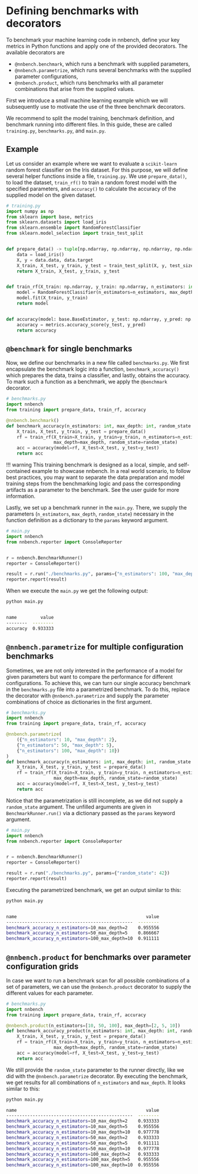 # Defining benchmarks with decorators

To benchmark your machine learning code in nnbench, define your key metrics in Python functions and apply one of the provided decorators.
The available decorators are 
- `@nnbench.benchmark`, which runs a benchmark with supplied parameters,
- `@nnbench.parametrize`, which runs several benchmarks with the supplied parameter configurations,
- `@nnbench.product`, which runs benchmarks with all parameter combinations that arise from the supplied values. 

First we introduce a small machine learning example which we will subsequently use to motivate the use of the three benchmark decorators.

We recommend to split the model training, benchmark definition, and benchmark running into different files. In this guide, these are called `training.py`, `benchmarks.py`, and `main.py`.

## Example
Let us consider an example where we want to evaluate a `scikit-learn` random forest classifier on the Iris dataset.
For this purpose, we will define several helper functions inside a file, `training.py`. We use `prepare_data()`, to load the dataset,  `train_rf()` to train a random forest model with the specified parameters, and `accuracy()` to calculate the accuracy of the supplied model on the given dataset.

```python
# training.py
import numpy as np
from sklearn import base, metrics
from sklearn.datasets import load_iris
from sklearn.ensemble import RandomForestClassifier
from sklearn.model_selection import train_test_split


def prepare_data() -> tuple[np.ndarray, np.ndarray, np.ndarray, np.ndarray]:
    data = load_iris()
    X, y = data.data, data.target
    X_train, X_test, y_train, y_test = train_test_split(X, y, test_size=0.3)
    return X_train, X_test, y_train, y_test


def train_rf(X_train: np.ndarray, y_train: np.ndarray, n_estimators: int, max_depth: int, random_state: int = 42) -> RandomForestClassifier:
    model = RandomForestClassifier(n_estimators=n_estimators, max_depth=max_depth, random_state=random_state)
    model.fit(X_train, y_train)
    return model


def accuracy(model: base.BaseEstimator, y_test: np.ndarray, y_pred: np.ndarray) -> float:
    accuracy = metrics.accuracy_score(y_test, y_pred)
    return accuracy
```

## `@benchmark` for single benchmarks
Now, we define our benchmarks in a new file called `benchmarks.py`.
We first encapsulate the benchmark logic into a function, `benchmark_accuracy()` which prepares the data, trains a classifier, and lastly, obtains the accuracy.
To mark such a function as a benchmark, we apply the `@benchmark` decorator.

```python
# benchmarks.py
import nnbench
from training import prepare_data, train_rf, accuracy

@nnbench.benchmark()
def benchmark_accuracy(n_estimators: int, max_depth: int, random_state: int) -> float:
    X_train, X_test, y_train, y_test = prepare_data()
    rf = train_rf(X_train=X_train, y_train=y_train, n_estimators=n_estimators,
                  max_depth=max_depth, random_state=random_state)
    acc = accuracy(model=rf, X_test=X_test, y_test=y_test)
    return acc
```

!!! warning
    This training benchmark is designed as a local, simple, and self-contained example to showcase nnbench. 
    In a real world scenario, to follow best practices, you may want to separate the data preparation and model training steps from the benchmarking logic and pass the corresponding artifacts as a parameter to the benchmark. See the user guide for more information.

Lastly, we set up a benchmark runner in the `main.py`. There, we supply the parameters (`n_estimators`, `max_depth`, `random_state`) necessary in the function definition as a dictionary to the `params` keyword argument. 

```python
# main.py
import nnbench
from nnbench.reporter import ConsoleReporter


r = nnbench.BenchmarkRunner()
reporter = ConsoleReporter()

result = r.run("./benchmarks.py", params={"n_estimators": 100, "max_depth": 5, "random_state": 42})
reporter.report(result)
```

When we execute the `main.py` we get the following output:


```bash
python main.py  


name         value
--------  --------
accuracy  0.933333
```

## `@nnbench.parametrize` for multiple configuration benchmarks

Sometimes, we are not only interested in the performance of a model for given parameters but want to compare the performance for different configurations. 
To achieve this, we can turn our single accuracy benchmark in the `benchmarks.py` file into a parametrized benchmark.
To do this, replace the decorator with `@nnbench.parametrize` and supply the parameter combinations of choice as dictionaries in the first argument.

```python
# benchmarks.py
import nnbench
from training import prepare_data, train_rf, accuracy

@nnbench.parametrize(
    ({"n_estimators": 10, "max_depth": 2},
    {"n_estimators": 50, "max_depth": 5},
    {"n_estimators": 100, "max_depth": 10})
)
def benchmark_accuracy(n_estimators: int, max_depth: int, random_state: int) -> float:
    X_train, X_test, y_train, y_test = prepare_data()
    rf = train_rf(X_train=X_train, y_train=y_train, n_estimators=n_estimators,
                  max_depth=max_depth, random_state=random_state)
    acc = accuracy(model=rf, X_test=X_test, y_test=y_test)
    return acc
```

Notice that the parametrization is still incomplete, as we did not supply a `random_state` argument.
The unfilled arguments are given in `BenchmarkRunner.run()` via a dictionary passed as the `params` keyword argument.

```python
# main.py
import nnbench
from nnbench.reporter import ConsoleReporter


r = nnbench.BenchmarkRunner()
reporter = ConsoleReporter()

result = r.run("./benchmarks.py", params={"random_state": 42})
reporter.report(result)
```

Executing the parametrized benchmark, we get an output similar to this:

```bash
python main.py  


name                                                 value
------------------------------------------------  --------
benchmark_accuracy_n_estimators=10_max_depth=2    0.955556
benchmark_accuracy_n_estimators=50_max_depth=5    0.866667
benchmark_accuracy_n_estimators=100_max_depth=10  0.911111
```

## `@nnbench.product` for benchmarks over parameter configuration grids

In case we want to run a benchmark scan for all possible combinations of a set of parameters, we can use the `@nnbench.product` decorator to supply the different values for each parameter.

```python
# benchmarks.py
import nnbench
from training import prepare_data, train_rf, accuracy

@nnbench.product(n_estimators=[10, 50, 100], max_depth=[2, 5, 10])
def benchmark_accuracy_product(n_estimators: int, max_depth: int, random_state: int) -> float:
    X_train, X_test, y_train, y_test = prepare_data()
    rf = train_rf(X_train=X_train, y_train=y_train, n_estimators=n_estimators,
                  max_depth=max_depth, random_state=random_state)
    acc = accuracy(model=rf, X_test=X_test, y_test=y_test)
    return acc
```

We still provide the `random_state` parameter to the runner directly, like we did with the `@nnbench.parametrize` decorator.
By executing the benchmark, we get results for all combinations of `n_estimators` and `max_depth`.
It looks similar to this:

```bash
python main.py  

name                                                 value
------------------------------------------------  --------
benchmark_accuracy_n_estimators=10_max_depth=2    0.933333
benchmark_accuracy_n_estimators=10_max_depth=5    0.955556
benchmark_accuracy_n_estimators=10_max_depth=10   0.977778
benchmark_accuracy_n_estimators=50_max_depth=2    0.933333
benchmark_accuracy_n_estimators=50_max_depth=5    0.911111
benchmark_accuracy_n_estimators=50_max_depth=10   0.977778
benchmark_accuracy_n_estimators=100_max_depth=2   0.933333
benchmark_accuracy_n_estimators=100_max_depth=5   0.955556
benchmark_accuracy_n_estimators=100_max_depth=10  0.955556
```
